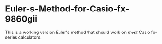 # Euler-s-Method-for-Casio-fx-9860gii
This is a working version Euler's method that should work on *most* Casio fx-series calculators.
